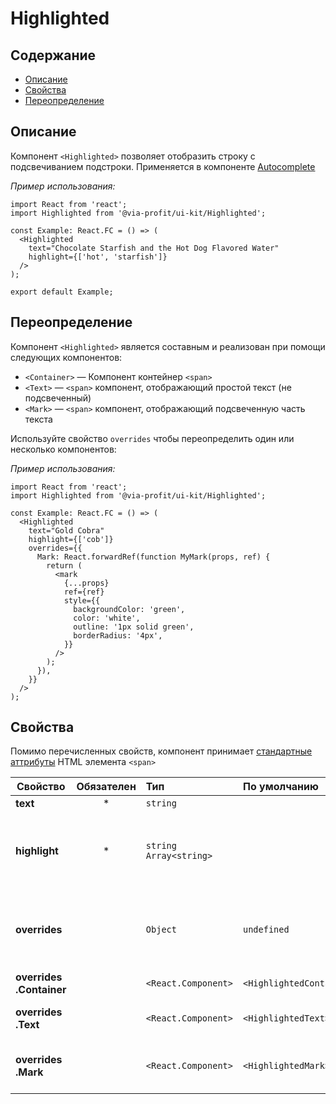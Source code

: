 # Highlighted

## Содержание

- [Описание](#описание)
- [Свойства](#свойства)
- [Переопределение](#переопределение)

## Описание

Компонент `<Highlighted>` позволяет отобразить строку с подсвечиванием подстроки. Применяется в компоненте [Autocomplete](../autocomplete/README.md)

_Пример использования:_

```tsx
import React from 'react';
import Highlighted from '@via-profit/ui-kit/Highlighted';

const Example: React.FC = () => (
  <Highlighted
    text="Chocolate Starfish and the Hot Dog Flavored Water"
    highlight={['hot', 'starfish']}
  />
);

export default Example;
```

<ExampleHighlightedOverview />

## Переопределение

Компонент `<Highlighted>` является составным и реализован при помощи следующих компонентов:

- `<Container>` — Компонент контейнер `<span>`
- `<Text>` — `<span>` компонент, отображающий простой текст (не подсвеченный)
- `<Mark>` — `<span>` компонент, отображающий подсвеченную часть текста

Используйте свойство `overrides` чтобы переопределить один или несколько компонентов:

_Пример использования:_

```tsx
import React from 'react';
import Highlighted from '@via-profit/ui-kit/Highlighted';

const Example: React.FC = () => (
  <Highlighted
    text="Gold Cobra"
    highlight={['cob']}
    overrides={{
      Mark: React.forwardRef(function MyMark(props, ref) {
        return (
          <mark
            {...props}
            ref={ref}
            style={{
              backgroundColor: 'green',
              color: 'white',
              outline: '1px solid green',
              borderRadius: '4px',
            }}
          />
        );
      }),
    }}
  />
);
```

<ExampleHighlightedOverrides />

## Свойства

Помимо перечисленных свойств, компонент принимает [стандартные аттрибуты](https://developer.mozilla.org/ru/docs/Web/HTML/Element/span#атрибуты) HTML элемента `<span>`

| Свойство                 | Обязателен | Тип                      | По умолчанию             | Описание                                                                 |
| ------------------------ | :--------: | :----------------------- | :----------------------- | ------------------------------------------------------------------------ |
| **text**                 |     \*     | `string`                 |                          | Исходный текст                                                           |
| **highlight**            |     \*     | `string` `Array<string>` |                          | Строка или массив строк, которые необходимо подсветить в исходном тексте |
| **overrides**            |            | `Object`                 | `undefined`              | Объект элементов для переопределения составных компонентов кнопки        |
| **overrides .Container** |            | `<React.Component>`      | `<HighlightedContainer>` | Компонент контейнер `<span>`                                             |
| **overrides .Text**      |            | `<React.Component>`      | `<HighlightedText>`      | компонент, отображающий простой текст                                    |
| **overrides .Mark**      |            | `<React.Component>`      | `<HighlightedMark>`      | компонент, отображающий подсвеченную часть текста                        |

